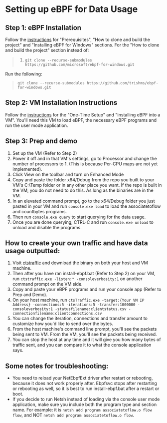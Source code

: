 # Setting up eBPF for Data Usage

## Step 1: eBPF Installation
Follow the [instructions](https://github.com/microsoft/ebpf-for-windows/blob/master/docs/GettingStarted.md#Prerequisites) for "Prerequisites", "How to clone and build the project" and "Installing eBPF for Windows" sections. 
For the "How to clone and build the project" section instead of:
> 1. ```git clone --recurse-submodules https://github.com/microsoft/ebpf-for-windows.git```

Run the following:
> ```git clone --recurse-submodules https://github.com/trishms/ebpf-for-windows.git```

## Step 2: VM Installation Instructions
Follow the [instructions](https://github.com/microsoft/ebpf-for-windows/blob/master/docs/vm-setup.md) for the "One-Time Setup" and "Installing eBPF into a VM". You'll need this VM to load eBPF, the necessary eBPF programs and run the user mode application.

## Step 3: Prep and demo

1. Set up the VM (Refer to Step 2)
2. Power it off and in that VM's settings, go to Processor and change the number of processors to 1. (This is because Per-CPU maps are not yet implemented).
3. Click View on the toolbar and turn on Enhanced Mode
4. Copy and paste the folder x64/Debug from the repo you built to your VM's C:\Temp folder or in any other place you want. If the repo is built in the VM, you do not need to do this. As long as the binaries are in the VM.
5. In an elevated command prompt, go to the x64/Debug folder you just pasted in your VM and run ```console.exe load``` to load the associatetoflow and countbytes programs.
6. Then run ```console.exe query``` to start querying for the data usage.
7. Once you are done querying, CTRL-C and run ```console.exe unload``` to unload and disable the programs.

## How to create your own traffic and have data usage outputted:
1. Visit [ctstraffic](https://github.com/microsoft/ctsTraffic) and download the binary on both your host and VM machine.
2. Then after you have ran install-ebpf.bat (Refer to Step 2) on your VM, run ```ctstraffic.exe -listen:* -consoleverbosity:1``` on another command prompt on the VM side.
3. Copy and paste your eBPF programs and run your console app (Refer to Prep and Demo).
4. On your host machine, run ```ctsTraffic.exe -target:{Your VM IP Address} -connections:5 -iterations:5 -transfer:1000000 -consoleverbosity:1 -statusfilename:clientstatus.csv -connectionfilename:clientconnections.csv```
5. You can change the iteration, connections and transfer amount to customize how you'd like to send over the bytes.
6. From the host machine's command line prompt, you'll see the packets being sent to VM. From the VM, you'll see the packets being received.
7. You can stop the host at any time and it will give you how many bytes of traffic sent, and you can compare it to what the console application says.

## Some notes for troubleshooting:
- You need to reload your NetEbpfExt driver after restart or rebooting, because it does not work properly after. Ebpfsvc stops after restarting or rebooting as well, so it is best to run install-ebpf.bat after a restart or boot.
- If you decide to run Netsh instead of loading via the console user mode application, make sure you include both the program type and section name. For example: it is ```netsh add program associatetoflow.o flow flow```, and NOT ```netsh add program associatetoflow.o flow```.
